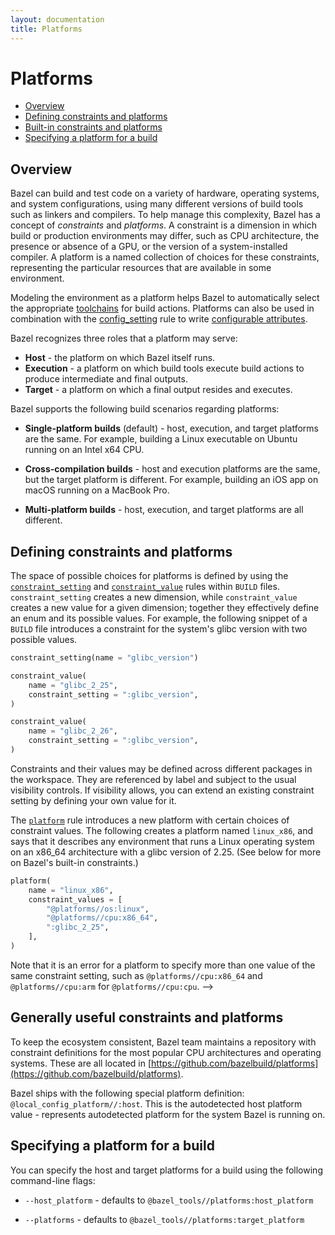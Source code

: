 ```yaml
---
layout: documentation
title: Platforms
---
```


# Platforms

- [Overview](#overview)
- [Defining constraints and platforms](#defining-constraints-and-platforms)
- [Built-in constraints and platforms](#built-in-constraints-and-platforms)
- [Specifying a platform for a build](#specifying-a-platform-for-a-build)

## Overview

Bazel can build and test code on a variety of hardware, operating systems, and
system configurations, using many different versions of build tools such as
linkers and compilers. To help manage this complexity, Bazel has a concept of
*constraints* and *platforms*. A constraint is a dimension in which build or
production environments may differ, such as CPU architecture, the presence or
absence of a GPU, or the version of a system-installed compiler. A platform is a
named collection of choices for these constraints, representing the particular
resources that are available in some environment.

Modeling the environment as a platform helps Bazel to automatically select the
appropriate
[toolchains](toolchains.html)
for build actions. Platforms can also be used in combination with the
[config_setting](be/general.html#config_setting)
rule to write
<a href="configurable-attributes.html"> configurable attributes</a>.

Bazel recognizes three roles that a platform may serve:

*  **Host** - the platform on which Bazel itself runs.
*  **Execution** - a platform on which build tools execute build actions to
   produce intermediate and final outputs.
*  **Target** - a platform on which a final output resides and executes.

Bazel supports the following build scenarios regarding platforms:

*  **Single-platform builds** (default) - host, execution, and target platforms
   are the same. For example, building a Linux executable on Ubuntu running on
   an Intel x64 CPU.

*  **Cross-compilation builds** - host and execution platforms are the same, but
   the target platform is different. For example, building an iOS app on macOS
   running on a MacBook Pro.

*  **Multi-platform builds** - host, execution, and target platforms are all
   different.

## Defining constraints and platforms

The space of possible choices for platforms is defined by using the
 [`constraint_setting`](be/platform.html#constraint_setting) and
 [`constraint_value`](be/platform.html#constraint_value) rules within `BUILD` files. `constraint_setting` creates a new dimension, while
`constraint_value` creates a new value for a given dimension; together they
effectively define an enum and its possible values. For example, the following
snippet of a `BUILD` file introduces a constraint for the system's glibc version
with two possible values.

```python
constraint_setting(name = "glibc_version")

constraint_value(
    name = "glibc_2_25",
    constraint_setting = ":glibc_version",
)

constraint_value(
    name = "glibc_2_26",
    constraint_setting = ":glibc_version",
)
```

Constraints and their values may be defined across different packages in the
workspace. They are referenced by label and subject to the usual visibility
controls. If visibility allows, you can extend an existing constraint setting by
defining your own value for it.

The
 [`platform`](be/platform.html#platform) rule introduces a new platform with certain choices of constraint values. The
following creates a platform named `linux_x86`, and says that it describes any
environment that runs a Linux operating system on an x86_64 architecture with a
glibc version of 2.25. (See below for more on Bazel's built-in constraints.)

```python
platform(
    name = "linux_x86",
    constraint_values = [
        "@platforms//os:linux",
        "@platforms//cpu:x86_64",
        ":glibc_2_25",
    ],
)
```

Note that it is an error for a platform to specify more than one value of the
same constraint setting, such as `@platforms//cpu:x86_64` and
`@platforms//cpu:arm` for `@platforms//cpu:cpu`.
-->


## Generally useful constraints and platforms

To keep the ecosystem consistent, Bazel team maintains a repository with
constraint definitions for the most popular CPU architectures and operating
systems. These are all located in
[https://github.com/bazelbuild/platforms](https://github.com/bazelbuild/platforms).

Bazel ships with the following special platform definition:
`@local_config_platform//:host`. This is the autodetected host platform value -
represents autodetected platform for the system Bazel is running on.

## Specifying a platform for a build

You can specify the host and target platforms for a build using the following
command-line flags:

*  `--host_platform` - defaults to `@bazel_tools//platforms:host_platform`

*  `--platforms` - defaults to `@bazel_tools//platforms:target_platform`
